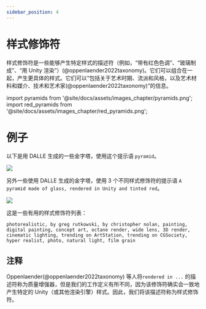 ```yaml
---
sidebar_position: 4
---
```

#   样式修饰符

样式修饰符是一些能够产生特定样式的描述符（例如，“带有红色色调”、“玻璃制成”、“用 Unity 渲染”）(@oppenlaender2022taxonomy)。它们可以组合在一起，产生更具体的样式。它们可以“包括关于艺术时期、流派和风格，以及艺术材料和媒介、技术和艺术家(@oppenlaender2022taxonomy)”的信息。

import pyramids from '@site/docs/assets/images_chapter/pyramids.png';
import red_pyramids from '@site/docs/assets/images_chapter/red_pyramids.png';

# 例子

以下是用 DALLE 生成的一些金字塔，使用这个提示语 `pyramid`。

<div style={{textAlign: 'center'}}>
  <img src={pyramids} style={{width: "750px"}} />
</div>

另外一些使用 DALLE 生成的金字塔，使用 3 个不同样式修饰符的提示语 `A pyramid made of glass, rendered in Unity and tinted red`。

<div style={{textAlign: 'center'}}>
  <img src={red_pyramids} style={{width: "750px"}} />
</div>

这是一些有用的样式修饰符列表：

```text
photorealistic, by greg rutkowski, by christopher nolan, painting, digital painting, concept art, octane render, wide lens, 3D render, cinematic lighting, trending on ArtStation, trending on CGSociety, hyper realist, photo, natural light, film grain
```

## 注释

Oppenlaender(@oppenlaender2022taxonomy) 等人将`rendered in ...` 的描述符称为质量增强器，但是我们的工作定义有所不同，因为该修饰符确实会一致地产生特定的 Unity（或其他渲染引擎）样式。因此，我们将该描述符称为样式修饰符。
